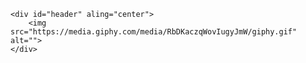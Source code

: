     <div id="header" aling="center">
        <img src="https://media.giphy.com/media/RbDKaczqWovIugyJmW/giphy.gif" alt="">
    </div>
